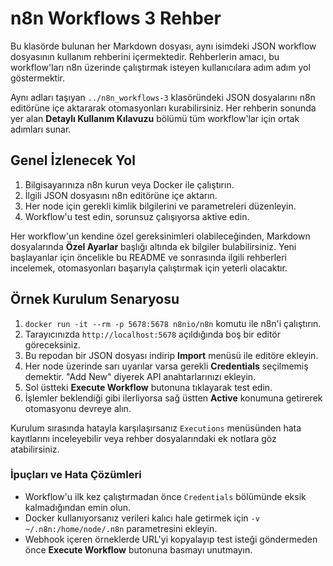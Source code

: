 # n8n Workflows 3 Rehber

Bu klasörde bulunan her Markdown dosyası, aynı isimdeki JSON workflow dosyasının kullanım rehberini içermektedir. Rehberlerin amacı, bu workflow'ları n8n üzerinde çalıştırmak isteyen kullanıcılara adım adım yol göstermektir.

Aynı adları taşıyan `../n8n_workflows-3` klasöründeki JSON dosyalarını n8n editörüne içe aktararak otomasyonları kurabilirsiniz. Her rehberin sonunda yer alan **Detaylı Kullanım Kılavuzu** bölümü tüm workflow'lar için ortak adımları sunar.

## Genel İzlenecek Yol
1. Bilgisayarınıza n8n kurun veya Docker ile çalıştırın.
2. İlgili JSON dosyasını n8n editörüne içe aktarın.
3. Her node için gerekli kimlik bilgilerini ve parametreleri düzenleyin.
4. Workflow'u test edin, sorunsuz çalışıyorsa aktive edin.

Her workflow'un kendine özel gereksinimleri olabileceğinden, Markdown dosyalarında **Özel Ayarlar** başlığı altında ek bilgiler bulabilirsiniz. Yeni başlayanlar için öncelikle bu README ve sonrasında ilgili rehberleri incelemek, otomasyonları başarıyla çalıştırmak için yeterli olacaktır.

## Örnek Kurulum Senaryosu

1. `docker run -it --rm -p 5678:5678 n8nio/n8n` komutu ile n8n'i çalıştırın.
2. Tarayıcınızda `http://localhost:5678` açıldığında boş bir editör göreceksiniz.
3. Bu repodan bir JSON dosyası indirip **Import** menüsü ile editöre ekleyin.
4. Her node üzerinde sarı uyarılar varsa gerekli **Credentials** seçilmemiş demektir. "Add New" diyerek API anahtarlarınızı ekleyin.
5. Sol üstteki **Execute Workflow** butonuna tıklayarak test edin.
6. İşlemler beklendiği gibi ilerliyorsa sağ üstten **Active** konumuna getirerek otomasyonu devreye alın.

Kurulum sırasında hatayla karşılaşırsanız `Executions` menüsünden hata kayıtlarını inceleyebilir veya rehber dosyalarındaki ek notlara göz atabilirsiniz.

### İpuçları ve Hata Çözümleri
* Workflow'u ilk kez çalıştırmadan önce `Credentials` bölümünde eksik kalmadığından emin olun.
* Docker kullanıyorsanız verileri kalıcı hale getirmek için `-v ~/.n8n:/home/node/.n8n` parametresini ekleyin.
* Webhook içeren örneklerde URL'yi kopyalayıp test isteği göndermeden önce **Execute Workflow** butonuna basmayı unutmayın.
